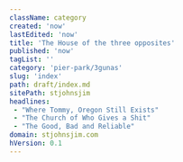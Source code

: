 ```yaml
---
className: category
created: 'now'
lastEdited: 'now'
title: 'The House of the three opposites'
published: 'now'
tagList: ''
category: 'pier-park/3gunas'
slug: 'index'
path: draft/index.md
sitePath: stjohnsjim
headlines:
 - "Where Tommy, Oregon Still Exists"
 - "The Church of Who Gives a Shit"
 - "The Good, Bad and Reliable"
domain: stjohnsjim.com
hVersion: 0.1
---
```

&nbsp;
